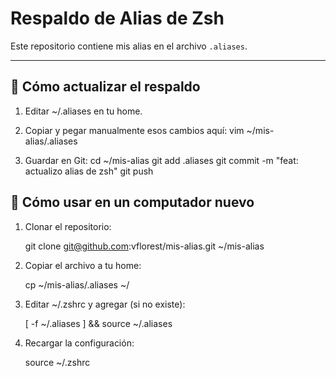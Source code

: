 # Respaldo de Alias de Zsh

Este repositorio contiene mis alias en el archivo `.aliases`.

---

## 🔹 Cómo actualizar el respaldo

1. Editar ~/.aliases en tu home.

2. Copiar y pegar manualmente esos cambios aquí:
   vim ~/mis-alias/.aliases


3. Guardar en Git:
   cd ~/mis-alias
   git add .aliases
   git commit -m "feat: actualizo alias de zsh"
   git push



## 🔹 Cómo usar en un computador nuevo

1. Clonar el repositorio:
   
   git clone git@github.com:vflorest/mis-alias.git ~/mis-alias

3. Copiar el archivo a tu home:
   
   cp ~/mis-alias/.aliases ~/

5. Editar ~/.zshrc y agregar (si no existe):
   
   [ -f ~/.aliases ] && source ~/.aliases   

7. Recargar la configuración:
   
   source ~/.zshrc

